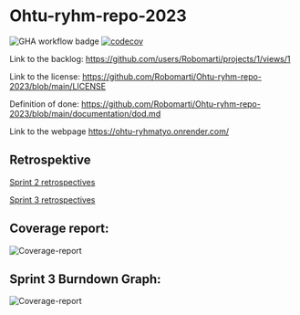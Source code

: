 # Ohtu-ryhm-repo-2023

![GHA workflow badge](https://github.com/Robomarti/Ohtu-ryhm-repo-2023/workflows/CI/badge.svg)
[![codecov](https://codecov.io/gh/Robomarti/Ohtu-ryhm-repo-2023/graph/badge.svg?token=29YL0OJ6TZ)](https://codecov.io/gh/Robomarti/Ohtu-ryhm-repo-2023)

Link to the backlog: https://github.com/users/Robomarti/projects/1/views/1


Link to the license: https://github.com/Robomarti/Ohtu-ryhm-repo-2023/blob/main/LICENSE


Definition of done: https://github.com/Robomarti/Ohtu-ryhm-repo-2023/blob/main/documentation/dod.md


Link to the webpage https://ohtu-ryhmatyo.onrender.com/

## Retrospektive
[Sprint 2 retrospectives](https://github.com/Robomarti/Ohtu-ryhm-repo-2023/blob/main/documentation/retro.md)

[Sprint 3 retrospectives](https://github.com/Robomarti/Ohtu-ryhm-repo-2023/blob/main/documentation/retro2.md)


## Coverage report:
![Coverage-report](https://github.com/Robomarti/Ohtu-ryhm-repo-2023/blob/main/documentation/coverage.png)


## Sprint 3 Burndown Graph:
![Coverage-report](https://github.com/Robomarti/Ohtu-ryhm-repo-2023/blob/main/documentation/burndown_graph.png)
